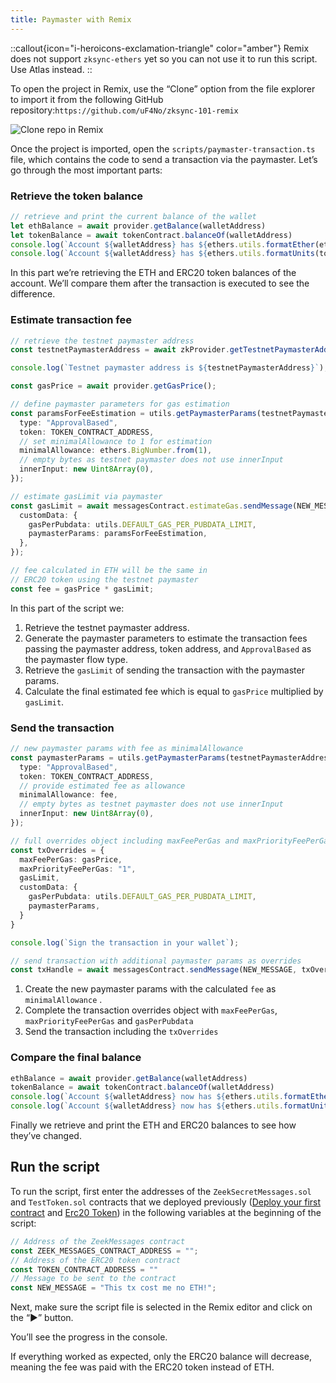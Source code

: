 ```yaml
---
title: Paymaster with Remix
---
```


::callout{icon="i-heroicons-exclamation-triangle" color="amber"}
Remix does not support `zksync-ethers` yet so you can not use it to run this script. Use Atlas instead.
::

To open the project in Remix, use the “Clone” option from the file explorer to import it from the following GitHub
repository:`https://github.com/uF4No/zksync-101-remix`

![Clone repo in Remix](/images/remix-plugin-clone-repo.gif)

Once the project is imported, open the `scripts/paymaster-transaction.ts` file, which contains the code to send a
transaction via the paymaster. Let’s go through the most important parts:

### Retrieve the token balance

```typescript
// retrieve and print the current balance of the wallet
let ethBalance = await provider.getBalance(walletAddress)
let tokenBalance = await tokenContract.balanceOf(walletAddress)
console.log(`Account ${walletAddress} has ${ethers.utils.formatEther(ethBalance)} ETH`);
console.log(`Account ${walletAddress} has ${ethers.utils.formatUnits(tokenBalance, 18)} tokens`);
```

In this part we’re retrieving the ETH and ERC20 token balances of the account. We’ll compare them after the transaction
is executed to see the difference.

### Estimate transaction fee

```typescript
// retrieve the testnet paymaster address
const testnetPaymasterAddress = await zkProvider.getTestnetPaymasterAddress();

console.log(`Testnet paymaster address is ${testnetPaymasterAddress}`);

const gasPrice = await provider.getGasPrice();

// define paymaster parameters for gas estimation
const paramsForFeeEstimation = utils.getPaymasterParams(testnetPaymasterAddress, {
  type: "ApprovalBased",
  token: TOKEN_CONTRACT_ADDRESS,
  // set minimalAllowance to 1 for estimation
  minimalAllowance: ethers.BigNumber.from(1),
  // empty bytes as testnet paymaster does not use innerInput
  innerInput: new Uint8Array(0),
});

// estimate gasLimit via paymaster
const gasLimit = await messagesContract.estimateGas.sendMessage(NEW_MESSAGE, {
  customData: {
    gasPerPubdata: utils.DEFAULT_GAS_PER_PUBDATA_LIMIT,
    paymasterParams: paramsForFeeEstimation,
  },
});

// fee calculated in ETH will be the same in
// ERC20 token using the testnet paymaster
const fee = gasPrice * gasLimit;
```

In this part of the script we:

1. Retrieve the testnet paymaster address.
2. Generate the paymaster parameters to estimate the transaction fees passing the paymaster address, token address, and
   `ApprovalBased` as the paymaster flow type.
3. Retrieve the `gasLimit` of sending the transaction with the paymaster params.
4. Calculate the final estimated fee which is equal to `gasPrice` multiplied by `gasLimit`.

### Send the transaction

```typescript
// new paymaster params with fee as minimalAllowance
const paymasterParams = utils.getPaymasterParams(testnetPaymasterAddress, {
  type: "ApprovalBased",
  token: TOKEN_CONTRACT_ADDRESS,
  // provide estimated fee as allowance
  minimalAllowance: fee,
  // empty bytes as testnet paymaster does not use innerInput
  innerInput: new Uint8Array(0),
});

// full overrides object including maxFeePerGas and maxPriorityFeePerGas
const txOverrides = {
  maxFeePerGas: gasPrice,
  maxPriorityFeePerGas: "1",
  gasLimit,
  customData: {
    gasPerPubdata: utils.DEFAULT_GAS_PER_PUBDATA_LIMIT,
    paymasterParams,
  }
}

console.log(`Sign the transaction in your wallet`);

// send transaction with additional paymaster params as overrides
const txHandle = await messagesContract.sendMessage(NEW_MESSAGE, txOverrides);
```

1. Create the new paymaster params with the calculated `fee` as `minimalAllowance` .
2. Complete the transaction overrides object with `maxFeePerGas`, `maxPriorityFeePerGas` and `gasPerPubdata`
3. Send the transaction including the `txOverrides`

### Compare the final balance

```typescript
ethBalance = await provider.getBalance(walletAddress)
tokenBalance = await tokenContract.balanceOf(walletAddress)
console.log(`Account ${walletAddress} now has ${ethers.utils.formatEther(ethBalance)} ETH`);
console.log(`Account ${walletAddress} now has ${ethers.utils.formatUnits(tokenBalance, 18)} tokens`);
```

Finally we retrieve and print the ETH and ERC20 balances to see how they’ve changed.

## Run the script

To run the script, first enter the addresses of the `ZeekSecretMessages.sol` and `TestToken.sol` contracts that we
deployed previously ([Deploy your first contract](/build/quick-start/deploy-your-first-contract) and
[Erc20 Token](/build/quick-start/erc20-token)) in the following variables at the beginning of
the script:

```typescript
// Address of the ZeekMessages contract
const ZEEK_MESSAGES_CONTRACT_ADDRESS = "";
// Address of the ERC20 token contract
const TOKEN_CONTRACT_ADDRESS = ""
// Message to be sent to the contract
const NEW_MESSAGE = "This tx cost me no ETH!";
```

Next, make sure the script file is selected in the Remix editor and click on the “▶️” button.

<!-- TODO: @uF4No add Remix image to showcase how to run scripts -->

You’ll see the progress in the console.

If everything worked as expected, only the ERC20 balance will decrease, meaning the fee was paid with the ERC20 token
instead of ETH.
